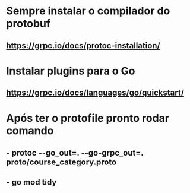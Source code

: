 ﻿# Sempre instalar o compilador do protobuf
## https://grpc.io/docs/protoc-installation/


# Instalar plugins para o Go
## https://grpc.io/docs/languages/go/quickstart/



# Após ter o protofile pronto rodar comando
## - protoc --go_out=. --go-grpc_out=. proto/course_category.proto
## - go mod tidy